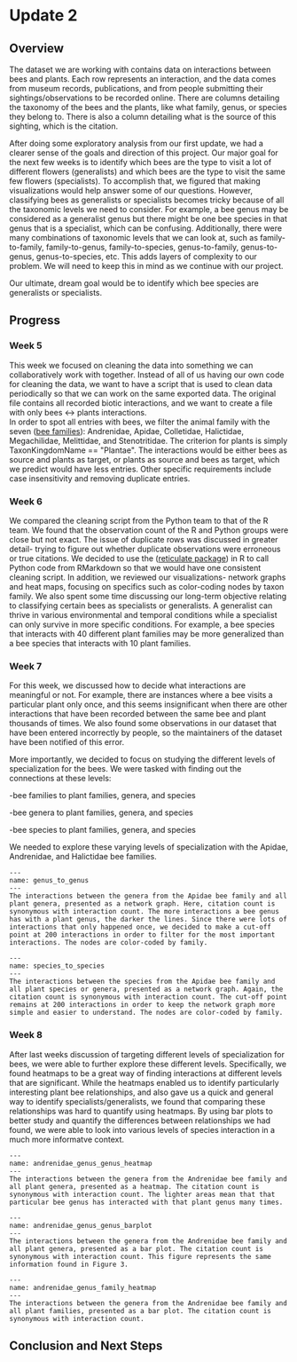 # Update 2

## Overview
The dataset we are working with contains data on interactions between bees and plants. Each row represents an interaction, and the data comes from museum records, publications, and from people submitting their sightings/observations to be recorded online. There are columns detailing the taxonomy of the bees and the plants, like what family, genus, or species they belong to. There is also a column detailing what is the source of this sighting, which is the citation. 

After doing some exploratory analysis from our first update, we had a clearer sense of the goals and direction of this project. Our major goal for the next few weeks is to identify which bees are the type to visit a lot of different flowers (generalists) and which bees are the type to visit the same few flowers (specialists). To accomplish that, we figured that making visualizations would help answer some of our questions. However, classifying bees as generalists or specialists becomes tricky because of all the taxonomic levels we need to consider. For example, a bee genus may be considered as a generalist genus but there might be one bee species in that genus that is a specialist, which can be confusing. Additionally, there were many combinations of taxonomic levels that we can look at, such as family-to-family, family-to-genus, family-to-species, genus-to-family, genus-to-genus, genus-to-species, etc. This adds layers of complexity to our problem. We will need to keep this in mind as we continue with our project. 

Our ultimate, dream goal would be to identify which bee species are generalists or specialists.

## Progress
### Week 5
This week we focused on cleaning the data into something we can collaboratively work with together. Instead of all of us having our own code for cleaning the data, we want to have a script that is used to clean data periodically so that we can work on the same exported data. The original file contains all recorded biotic interactions, and we want to create a file with only bees <-> plants interactions. \
In order to spot all entries with bees, we filter the animal family with the seven ([bee families](https://www.beelab.umn.edu/bees/bee-diversity)): Andrenidae, Apidae, Colletidae, Halictidae, Megachilidae, Melittidae, and Stenotritidae. The criterion for plants is simply TaxonKingdomName == "Plantae". The interactions would be either bees as source and plants as target, or plants as source and bees as target, which we predict would have less entries. Other specific requirements include case insensitivity and removing duplicate entries.

### Week 6
We compared the cleaning script from the Python team to that of the R team. We found that the observation count of the R and Python groups were close but not exact. The issue of duplicate rows was discussed in greater detail- trying to figure out whether duplicate observations were erroneous or true citations. We decided to use the ([reticulate package](https://cran.r-project.org/web/packages/reticulate/index.html)) in R to call Python code from RMarkdown so that we would have one consistent cleaning script.
In addition, we reviewed our visualizations- network graphs and heat maps, focusing on specifics such as color-coding nodes by taxon family. We also spent some time discussing our long-term objective relating to classifying certain bees as specialists or generalists. A generalist can thrive in various environmental and temporal conditions while a specialist can only survive in more specific conditions. For example, a bee species that interacts with 40 different plant families may be more generalized than a bee species that interacts with 10 plant families. 

### Week 7
For this week, we discussed how to decide what interactions are meaningful or not. For example, there are instances where a bee visits a particular plant only once, and this seems insignificant when there are other interactions that have been recorded between the same bee and plant thousands of times. We also found some observations in our dataset that have been entered incorrectly by people, so the maintainers of the dataset have been notified of this error. 

More importantly, we decided to focus on studying the different levels of specialization for the bees. We were tasked with finding out the connections at these levels:

-bee families to plant families, genera, and species

-bee genera to plant families, genera, and species

-bee species to plant families, genera, and species

We needed to explore these varying levels of specialization with the Apidae, Andrenidae, and Halictidae bee families.

```{figure} genus_to_genus.png
---
name: genus_to_genus
---
The interactions between the genera from the Apidae bee family and all plant genera, presented as a network graph. Here, citation count is synonymous with interaction count. The more interactions a bee genus has with a plant genus, the darker the lines. Since there were lots of interactions that only happened once, we decided to make a cut-off point at 200 interactions in order to filter for the most important interactions. The nodes are color-coded by family.
```

```{figure} species_to_species.png
---
name: species_to_species
---
The interactions between the species from the Apidae bee family and all plant species or genera, presented as a network graph. Again, the citation count is synonymous with interaction count. The cut-off point remains at 200 interactions in order to keep the network graph more simple and easier to understand. The nodes are color-coded by family.
```

### Week 8

 After last weeks discussion of targeting different levels of specialization for bees, we were able to further explore these different levels. Specifically, we found heatmaps to be a great way of finding interactions at different levels that are significant. While the heatmaps enabled us to identify particularly interesting plant bee relationships, and also gave us a quick and general way to identify specialists/generalists, we found that comparing these relationships was hard to quantify using heatmaps. By using bar plots to better study and quantify the differences between relationships we had found, we were able to look into various levels of species interaction in a much more informatve context.
 
 ```{figure} Screen%20Shot%202021-02-24%20at%203.56.36%20PM.png
---
name: andrenidae_genus_genus_heatmap
---
The interactions between the genera from the Andrenidae bee family and all plant genera, presented as a heatmap. The citation count is synonymous with interaction count. The lighter areas mean that that particular bee genus has interacted with that plant genus many times. 
```

 ```{figure} Screen%20Shot%202021-02-24%20at%203.56.47%20PM.png
---
name: andrenidae_genus_genus_barplot
---
The interactions between the genera from the Andrenidae bee family and all plant genera, presented as a bar plot. The citation count is synonymous with interaction count. This figure represents the same information found in Figure 3. 
```


 ```{figure} Screen%20Shot%202021-02-24%20at%203.56.55%20PM.png
---
name: andrenidae_genus_family_heatmap
---
The interactions between the genera from the Andrenidae bee family and all plant families, presented as a bar plot. The citation count is synonymous with interaction count.
```

## Conclusion and Next Steps

